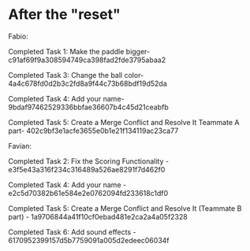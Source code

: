 # After the "reset"
Fabio:

Completed Task 1: Make the paddle bigger- c91af69f9a308594749ca398fad2fde3795abaa2

Completed Task 3: Change the ball color- 4a4c678fd0d2b3c2fd8a9f44c73b68bdf19d52da

Completed Task 4: Add your name- 9bdaf97462529336bbfae36607b4c45d21ceabfb

Completed Task 5: Create a Merge Conflict and Resolve It Teammate A part- 402c9bf3e1acfe3655e0b1e21f134119ac23ca77

Favian:

Completed Task 2: Fix the Scoring Functionality - e3f5e43a316f234c316489a526ae8291f7d462f0

Completed Task 4: Add your name - e2c5d70382b61e584e2e0762094fd233618c1df0

Completed Task 5: Create a Merge Conflict and Resolve It (Teammate B part) - 1a9706844a41f10cf0ebad481e2ca2a4a05f2328

Completed Task 6: Add sound effects - 6170952399157d5b7759091a005d2edeec06034f